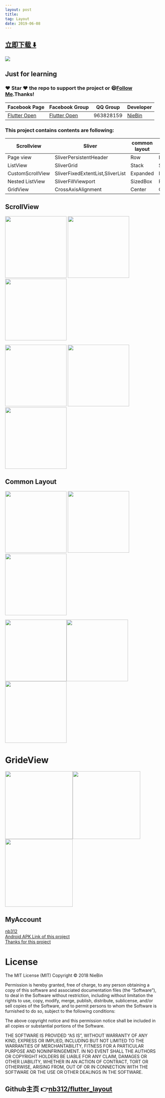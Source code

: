```yaml
---
layout: post
title:  
tag: Layout
date: 2019-06-08
---
```


 


## [立即下载 ️⬇️ ](https://codeload.github.com/nb312/flutter_layout/zip/master) 
<p-9> 

 
![](https://flutterawesome.com/content/images/2018/12/flutter_layout.jpg)
 
>
> 
>

 

## Just for learning
### :heart: Star :heart: the repo to support the project or :smile:[Follow Me](https://github.com/nb312).Thanks!
Facebook Page | Facebook Group | QQ Group | Developer |
--- | --- | --- | ---
[Flutter Open ](https://www.facebook.com/flutteropen) | [Flutter Open](https://www.facebook.com/groups/948618338674126/) |  963828159 |[NieBin](https://github.com/nb312)
### This project contains contents are following:  
Scrollview |  Sliver | common layout | Other | 
--- | --- | --- |---  
Page view |   SliverPersistentHeader| Row | InkWell
ListView | SliverGrid | Stack | Shadow
CustomScrollView | SliverFixedExtentList,SliverList | Expanded | Image.asset
Nested ListView |   SliverFillViewport | SizedBox | Padding
GridView | CrossAxisAlignment | Center | Column
 
## ScrollView     
<img src="https://github.com/nb312/flutter_layout/blob/master/screenshots/nest_screen.png" width="200"/> <img src="https://github.com/nb312/flutter_layout/blob/master/screenshots/sliver_screen.png" width="200"/> <img src="https://github.com/nb312/flutter_layout/blob/master/screenshots/hero_screen.png" width="200"/>    

<img src="https://github.com/nb312/flutter_layout/blob/master/screenshots/list_screen_1.png" width="200"/>  <img src="https://github.com/nb312/flutter_layout/blob/master/screenshots/list_screen_2.png" width="200"/>  <img src="https://github.com/nb312/flutter_layout/blob/master/screenshots/page_view_screen.png" width="200"/>

## Common Layout     
<img src="https://github.com/nb312/flutter_layout/blob/master/screenshots/row_column.jpg" width="200"/>  <img src="https://github.com/nb312/flutter_layout/blob/master/screenshots/stack_screen_1.png" width="200"/>  <img src="https://github.com/nb312/flutter_layout/blob/master/screenshots/cross_align.jpg" width="200"/>

<img src="https://github.com/nb312/flutter_layout/blob/master/screenshots/stack_screen_2.png" width="200"/><img src="https://github.com/nb312/flutter_layout/blob/master/screenshots/expand_screen.png" width="200"/>  <img src="https://github.com/nb312/flutter_layout/blob/master/screenshots/padding_screen.png" width="200"/>

# GrideView
 <img src="https://github.com/nb312/flutter_layout/blob/master/screenshots/move_grid_view_screen.png" width="220"/><img src="https://github.com/nb312/flutter_layout/blob/master/screenshots/move_grid_view_detail_screen.png" width="220"/><img src="https://github.com/nb312/flutter_layout/blob/master/screenshots/flutter_layout.gif" width="220"/>  


## MyAccount    
[nb312](https://github.com/nb312)   
[Android APK Link of this project](./doc/flutter_layout.apk)       
[Thanks for this project](https://github.com/bizz84/layout-demo-flutter)

# License
The MIT License (MIT)
Copyright © 2018 NieBin

Permission is hereby granted, free of charge, to any person obtaining a copy of this software and associated documentation files (the “Software”), to deal in the Software without restriction, including without limitation the rights to use, copy, modify, merge, publish, distribute, sublicense, and/or sell copies of the Software, and to permit persons to whom the Software is furnished to do so, subject to the following conditions:

The above copyright notice and this permission notice shall be included in all copies or substantial portions of the Software.

THE SOFTWARE IS PROVIDED “AS IS”, WITHOUT WARRANTY OF ANY KIND, EXPRESS OR IMPLIED, INCLUDING BUT NOT LIMITED TO THE WARRANTIES OF MERCHANTABILITY, FITNESS FOR A PARTICULAR PURPOSE AND NONINFRINGEMENT. IN NO EVENT SHALL THE AUTHORS OR COPYRIGHT HOLDERS BE LIABLE FOR ANY CLAIM, DAMAGES OR OTHER LIABILITY, WHETHER IN AN ACTION OF CONTRACT, TORT OR OTHERWISE, ARISING FROM, OUT OF OR IN CONNECTION WITH THE SOFTWARE OR THE USE OR OTHER DEALINGS IN THE SOFTWARE.

## Github主页 👉[nb312/flutter_layout](http://github.com/nb312/flutter_layout)